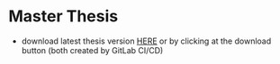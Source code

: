 # Master Thesis
* download latest thesis version [HERE](https://gitlab.fit.cvut.cz/saframa6/master-thesis/-/jobs/artifacts/master/raw/src/thesis/ctufit-thesis-en.pdf?job=compileThesis) or by clicking at the download button (both created by GitLab CI/CD)